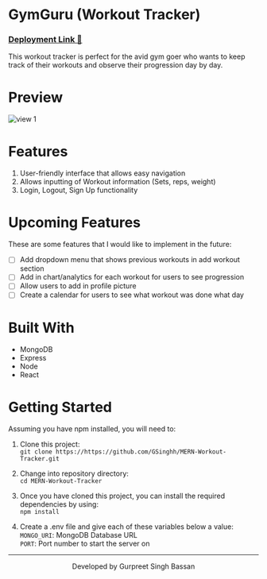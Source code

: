 # GymGuru (Workout Tracker)

### [Deployment Link 🚀](https://gymtime-workout-tracker.vercel.app)

This workout tracker is perfect for the avid gym goer who wants to keep track of their workouts and observe their progression day by day.

# Preview
![view 1]()

# Features
1. User-friendly interface that allows easy navigation 
2. Allows inputting of Workout information (Sets, reps, weight)
3. Login, Logout, Sign Up functionality

# Upcoming Features 
These are some features that I would like to implement in the future:
- [ ] Add dropdown menu that shows previous workouts in add workout section
- [ ] Add in chart/analytics for each workout for users to see progression
- [ ] Allow users to add in profile picture
- [ ] Create a calendar for users to see what workout was done what day

# Built With
- MongoDB
- Express
- Node
- React

# Getting Started

Assuming you have npm installed, you will need to:

1. Clone this project:  
   `git clone https://https://github.com/GSinghh/MERN-Workout-Tracker.git`

2. Change into repository directory:<br>
   `cd MERN-Workout-Tracker` 

3. Once you have cloned this project, you can install the required dependencies by using:  
   `npm install`

4. Create a .env file and give each of these variables below a value:<br>
   `MONGO_URI`:  MongoDB Database URL <br>
   `PORT`:  Port number to start the server on
   



---
<div align = 'center'>Developed by Gurpreet Singh Bassan</div>
